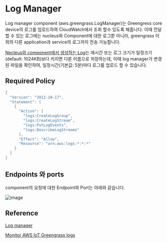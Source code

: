 # Log Manager

Log manager component (aws.greengrass.LogManager)는 Greengress core device의 로그를 업로드하여 CloudWatch에서 조회 할수 있도록 해줍니다. 이때 전달할 수 있는 로그에는 nucleus와 Component에 대한 로그뿐 아니라, greengrass 이외의 다른 application과 service의 로그까지 전송 가능합니다. 

[Necleus와 component에서 생성하는 Log](https://docs.aws.amazon.com/greengrass/v2/developerguide/monitor-logs.html#access-local-logs)는 매시간 또는 로그 크기가 일정크기(default: 1024KB)보다 커지면 다른 이름으로 저장하는데, 이때 log manager가 변경된 파일을 확인하여, 일정시간(기본값: 5분)마다 로그를 업로드 할 수 있습니다. 

## Required Policy

```java
{
  "Version": "2012-10-17",
  "Statement": [
    {
      "Action": [
        "logs:CreateLogGroup",
        "logs:CreateLogStream",
        "logs:PutLogEvents",
        "logs:DescribeLogStreams"
      ],
      "Effect": "Allow",
      "Resource": "arn:aws:logs:*:*:*"
    }
  ]
}
```

## Endpoints 와 ports

component의 요청에 대한 Endpoint와 Port는 아래와 같습니다.

![image](https://user-images.githubusercontent.com/52392004/190610525-15e5710f-8f6f-4cad-9f9f-c36a1173fc71.png)



## Reference

[Log manager](https://docs.aws.amazon.com/greengrass/v2/developerguide/log-manager-component.html)

[Monitor AWS IoT Greengrass logs](https://docs.aws.amazon.com/greengrass/v2/developerguide/monitor-logs.html#access-local-logs)

